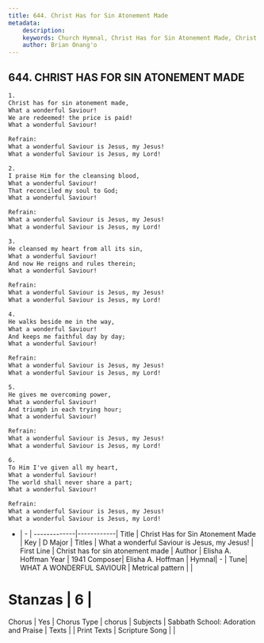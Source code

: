 ```yaml
---
title: 644. Christ Has for Sin Atonement Made
metadata:
    description: 
    keywords: Church Hymnal, Christ Has for Sin Atonement Made, Christ has for sin atonement made, What a wonderful Saviour is Jesus, my Jesus!
    author: Brian Onang'o
---
```



## 644. CHRIST HAS FOR SIN ATONEMENT MADE

```txt
1.
Christ has for sin atonement made, 
What a wonderful Saviour! 
We are redeemed! the price is paid! 
What a wonderful Saviour! 

Refrain:
What a wonderful Saviour is Jesus, my Jesus! 
What a wonderful Saviour is Jesus, my Lord! 

2.
I praise Him for the cleansing blood, 
What a wonderful Saviour! 
That reconciled my soul to God; 
What a wonderful Saviour! 

Refrain:
What a wonderful Saviour is Jesus, my Jesus! 
What a wonderful Saviour is Jesus, my Lord! 

3.
He cleansed my heart from all its sin, 
What a wonderful Saviour! 
And now He reigns and rules therein; 
What a wonderful Saviour! 

Refrain:
What a wonderful Saviour is Jesus, my Jesus! 
What a wonderful Saviour is Jesus, my Lord! 

4.
He walks beside me in the way, 
What a wonderful Saviour! 
And keeps me faithful day by day; 
What a wonderful Saviour! 

Refrain:
What a wonderful Saviour is Jesus, my Jesus! 
What a wonderful Saviour is Jesus, my Lord! 

5.
He gives me overcoming power, 
What a wonderful Saviour! 
And triumph in each trying hour; 
What a wonderful Saviour! 

Refrain:
What a wonderful Saviour is Jesus, my Jesus! 
What a wonderful Saviour is Jesus, my Lord! 

6.
To Him I've given all my heart, 
What a wonderful Saviour! 
The world shall never share a part; 
What a wonderful Saviour!

Refrain:
What a wonderful Saviour is Jesus, my Jesus! 
What a wonderful Saviour is Jesus, my Lord! 

```

- |   -  |
-------------|------------|
Title | Christ Has for Sin Atonement Made |
Key | D Major |
Titles | What a wonderful Saviour is Jesus, my Jesus! |
First Line | Christ has for sin atonement made |
Author | Elisha A. Hoffman
Year | 1941
Composer| Elisha A. Hoffman |
Hymnal|  - |
Tune| WHAT A WONDERFUL SAVIOUR |
Metrical pattern | |
# Stanzas | 6 |
Chorus | Yes |
Chorus Type | chorus |
Subjects | Sabbath School: Adoration and Praise |
Texts |  |
Print Texts | 
Scripture Song |  |
  
